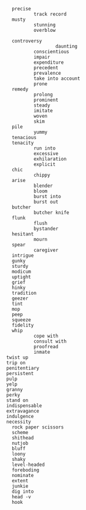         precise
                track record
        musty
                stunning
                overblow
                
        controversy
                        daunting
                conscientious
                impair
                expenditure
                precedent
                prevalence
                take into account
                prone
        remedy
                prolong
                prominent
                steady
                imitate
                woven
                skim
        pile
                yummy
        tenacious
        tenacity
                run into
                excessive
                exhilaration
                explicit
        chic
                chippy
        arise
                blender
                bloom
                burst into
                burst out
        butcher
                butcher knife
        flunk
                flush
                bystander
        hesitant
                mourn
        spear
                caregiver
        intrigue
        gunky
        sturdy
        modicum
        uptight
        grief
        hinky
        tradition
        geezer
        tint
        mop
        peep
        squeeze
        fidelity
        whip
                cope with
                consult with
                proofread
                inmate
      twist up
      trip on
      penitentiary
      persistent
      pulp
      yelp
      granny
      perky
      stand on
      indispensable
      extravagance
      indulgence
      necessity
        rock paper scissors
        scheme
        shithead
        nutjob
        bluff
        loony
        shaky
        level-headed
        foreboding
        nominate
        extent
        junkie
        dig into
        head -v
        hook
